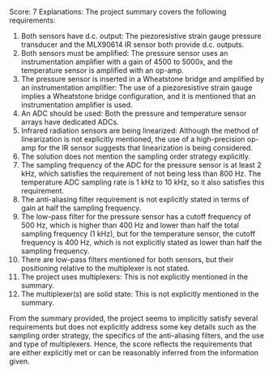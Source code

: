 Score: 7
Explanations: 
The project summary covers the following requirements:

1. Both sensors have d.c. output: The piezoresistive strain gauge pressure transducer and the MLX90614 IR sensor both provide d.c. outputs.
2. Both sensors must be amplified: The pressure sensor uses an instrumentation amplifier with a gain of 4500 to 5000x, and the temperature sensor is amplified with an op-amp.
3. The pressure sensor is inserted in a Wheatstone bridge and amplified by an instrumentation amplifier: The use of a piezoresistive strain gauge implies a Wheatstone bridge configuration, and it is mentioned that an instrumentation amplifier is used.
4. An ADC should be used: Both the pressure and temperature sensor arrays have dedicated ADCs.
5. Infrared radiation sensors are being linearized: Although the method of linearization is not explicitly mentioned, the use of a high-precision op-amp for the IR sensor suggests that linearization is being considered.
6. The solution does not mention the sampling order strategy explicitly.
7. The sampling frequency of the ADC for the pressure sensor is at least 2 kHz, which satisfies the requirement of not being less than 800 Hz. The temperature ADC sampling rate is 1 kHz to 10 kHz, so it also satisfies this requirement.
8. The anti-aliasing filter requirement is not explicitly stated in terms of gain at half the sampling frequency.
9. The low-pass filter for the pressure sensor has a cutoff frequency of 500 Hz, which is higher than 400 Hz and lower than half the total sampling frequency (1 kHz), but for the temperature sensor, the cutoff frequency is 400 Hz, which is not explicitly stated as lower than half the sampling frequency.
10. There are low-pass filters mentioned for both sensors, but their positioning relative to the multiplexer is not stated.
11. The project uses multiplexers: This is not explicitly mentioned in the summary.
12. The multiplexer(s) are solid state: This is not explicitly mentioned in the summary.

From the summary provided, the project seems to implicitly satisfy several requirements but does not explicitly address some key details such as the sampling order strategy, the specifics of the anti-aliasing filters, and the use and type of multiplexers. Hence, the score reflects the requirements that are either explicitly met or can be reasonably inferred from the information given.